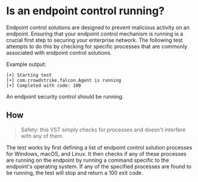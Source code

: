 # Is an endpoint control running?

Endpoint control solutions are designed to prevent malicious activity on an endpoint. Ensuring that your endpoint control mechanism is running is a crucial first step to securing your enterprise network. The following test attempts to do this by checking for specific processes that are commonly associated with endpoint control solutions.

Example output: 
```
[+] Starting test
[+] com.crowdstrike.falcon.Agent is running
[+] Completed with code: 100
```

An endpoint security control should be running.

## How

> Safety: this VST simply checks for processes and doesn't interfere with any of them.

The test works by first defining a list of endpoint control solution processes for Windows, macOS, and Linux. It then checks if any of these processes are running on the endpoint by running a command specific to the endpoint's operating system. If any of the specified processes are found to be running, the test will stop and return a 100 exit code. 